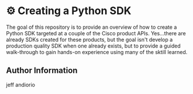 # :gear: Creating a Python SDK

The goal of this repository is to provide an overview of how to create a Python SDK targeted at a couple of the Cisco product APIs.  Yes...there are already SDKs created for these products, but the goal isn't develop a production quality SDK when one already exists, but to provide a guided walk-through to gain hands-on experience using many of the sktill learned.

## Author Information
jeff andiorio